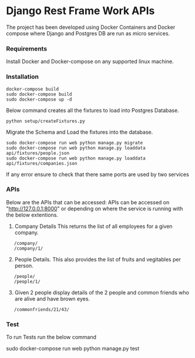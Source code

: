 # Django Rest Frame Work APIs

The project has been developed using Docker Containers and Docker compose where Django and Postgres DB are run as micro services.

### Requirements

Install Docker and Docker-compose on any supported linux machine.

### Installation

```
docker-compose build
sudo docker-compose build
sudo docker-compose up -d
```

Below command creates all the fixtures to load into Postgres Database.

```
python setup/createFixtures.py
```

Migrate the Schema and Load the fixtures into the database.

```
sudo docker-compose run web python manage.py migrate
sudo docker-compose run web python manage.py loaddata api/fixtures/people.json
sudo docker-compose run web python manage.py loaddata api/fixtures/companies.json
```

If any error ensure to check that there same ports are used by two services

### APIs

Below are the APIs that can be accessed:
APIs can be accessed on "http://127.0.0.1:8000" or depending on where the service is running with the below extentions.

1. Company Details
   This returns the list of all employees for a given company.

```
   /company/
   /company/1/
```

2. People Details.
   This also provides the list of fruits and vegitables per person.

```
   /people/
   /people/1/
```

3. Given 2 people display details of the 2 people and common friends who are alive and have brown eyes.

```
   /commonfriends/21/43/
```

### Test

To run Tests run the below command

sudo docker-compose run web python manage.py test
